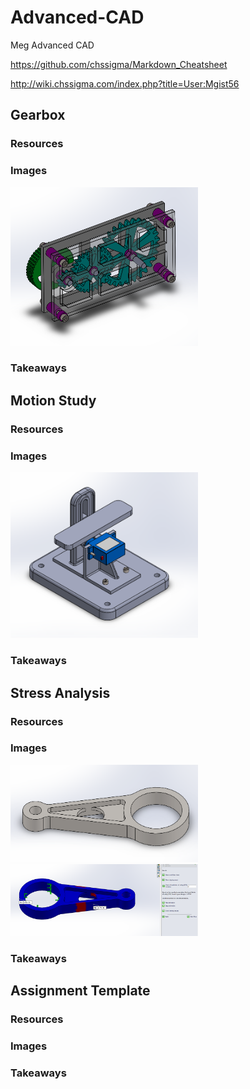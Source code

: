 # Advanced-CAD
Meg Advanced CAD

https://github.com/chssigma/Markdown_Cheatsheet

http://wiki.chssigma.com/index.php?title=User:Mgist56


## Gearbox

### Resources

### Images
<img src="Media/Gearbox.PNG" width="300">

### Takeaways


## Motion Study

### Resources

### Images
<img src="Media/motionStudy.PNG" width="300">

### Takeaways


## Stress Analysis

### Resources

### Images
<img src="Media/stressAnalysis.PNG" width="300">
<img src="Media/stressAnalysisvonMises.PNG" width="300">

### Takeaways


## Assignment Template

### Resources

### Images

### Takeaways
